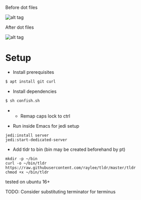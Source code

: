 Before dot files


![alt tag](https://cloud.githubusercontent.com/assets/15171105/19050258/83ed92e2-89b6-11e6-8c8f-6c3ebd4991bf.jpg)


After dot files


![alt tag](https://cloud.githubusercontent.com/assets/15171105/19050494/8194e5ee-89b7-11e6-9d75-afd1652e3130.jpg)


# Setup
* Install prerequisites
``` sh
$ apt install git curl
```

* Install dependencies
``` sh
$ sh confish.sh
```
* * Remap caps lock to ctrl

* Run inside Emacs for jedi setup
```
jedi:install server
jedi:start-dedicated-server
```

* Add tldr to bin (bin may be created beforehand by pt)
```
mkdir -p ~/bin
curl -o ~/bin/tldr https://raw.githubusercontent.com/raylee/tldr/master/tldr
chmod +x ~/bin/tldr
```

tested on ubuntu 16+

TODO: Consider substituting terminator for terminus
